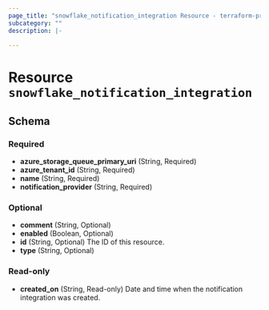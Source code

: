 ```yaml
---
page_title: "snowflake_notification_integration Resource - terraform-provider-snowflake-back"
subcategory: ""
description: |-
  
---
```


# Resource `snowflake_notification_integration`





## Schema

### Required

- **azure_storage_queue_primary_uri** (String, Required)
- **azure_tenant_id** (String, Required)
- **name** (String, Required)
- **notification_provider** (String, Required)

### Optional

- **comment** (String, Optional)
- **enabled** (Boolean, Optional)
- **id** (String, Optional) The ID of this resource.
- **type** (String, Optional)

### Read-only

- **created_on** (String, Read-only) Date and time when the notification integration was created.


